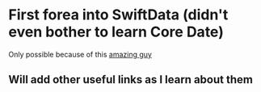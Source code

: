 #  First forea into SwiftData (didn't even bother to learn Core Date)

Only possible because of this [amazing guy](https://www.youtube.com/watch?v=kLNNNXD8X2U&list=PLnwKMRkI_5ddd5uGpPPtHooB6rLYdnosZ&index=9)

## Will add other useful links as I learn about them
